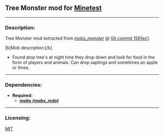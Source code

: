 ## Tree Monster mod for [Minetest][]


---
### **Description:**

Tree Monster mod extracted from *[mobs_monster][]* @ [Git commit 1561ec1][ver.mobs_monster].

[b]Mob description:[/b]
- Found atop tree's at night time they drop down and look for food in the form of players and animals. Can drop saplings and sometimes an apple or three.

---
### **Dependencies:**

- **Required:**
  - ***[mobs (mobs_redo)][mobs_redo]***


---
### **Licensing:**

[MIT](license.txt)


[Minetest]: http://www.minetest.net/

[mobs_monster]: https://github.com/tenplus1/mobs_monster
[mobs_redo]: https://forum.minetest.net/viewtopic.php?t=9917

[ver.mobs_monster]: https://github.com/tenplus1/mobs_monster/tree/1561ec1
